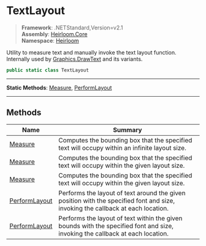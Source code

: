 # TextLayout

> **Framework**: .NETStandard,Version=v2.1  
> **Assembly**: [Heirloom.Core][0]  
> **Namespace**: [Heirloom][0]  

Utility to measure text and manually invoke the text layout function.   
 Internally used by [Graphics.DrawText][1] and its variants.

```cs
public static class TextLayout
```

--------------------------------------------------------------------------------

**Static Methods**: [Measure][2], [PerformLayout][3]

--------------------------------------------------------------------------------

## Methods

| Name               | Summary                                                                                                                         |
|--------------------|---------------------------------------------------------------------------------------------------------------------------------|
| [Measure][2]       | Computes the bounding box that the specified text will occupy within an infinite layout size.                                   |
| [Measure][2]       | Computes the bounding box that the specified text will occupy within the given layout size.                                     |
| [Measure][2]       | Computes the bounding box that the specified text will occupy within the given layout size.                                     |
| [PerformLayout][3] | Performs the layout of text around the given position with the specified font and size, invoking the callback at each location. |
| [PerformLayout][3] | Performs the layout of text within the given bounds with the specified font and size, invoking the callback at each location.   |

[0]: ..\Heirloom.Core.md
[1]: Heirloom.Graphics.DrawText.md
[2]: Heirloom.TextLayout.Measure.md
[3]: Heirloom.TextLayout.PerformLayout.md

